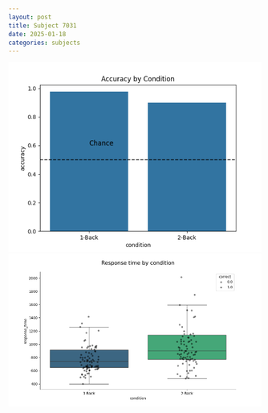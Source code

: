 ```yaml
---
layout: post
title: Subject 7031
date: 2025-01-18
categories: subjects
---
```


![](data/7031/run-31/7031_ATS_acc.png)
![](data/7031/run-31/7031_ATS_rt.png)
